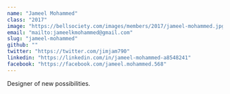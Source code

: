 ```yaml
---
name: "Jameel Mohammed"
class: "2017"
image: "https://bellsociety.com/images/members/2017/jameel-mohammed.jpg"
email: "mailto:jameelkmohammed@gmail.com"
slug: "jameel-mohammed"
github: ""
twitter: "https://twitter.com/jimjam790"
linkedin: "https://linkedin.com/in/jameel-mohammed-a8548241"
facebook: "https://facebook.com/jameel.mohammed.568"
---
```

Designer of new possibilities.